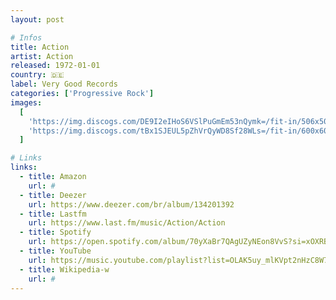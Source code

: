```yaml
---
layout: post

# Infos
title: Action
artist: Action
released: 1972-01-01
country: 🇩🇪
label: Very Good Records
categories: ['Progressive Rock']
images:
  [
    'https://img.discogs.com/DE9I2eIHoS6VSlPuGmEm53nQymk=/fit-in/506x506/filters:strip_icc():format(jpeg):mode_rgb():quality(90)/discogs-images/R-1848647-1247606937.jpeg.jpg',
    'https://img.discogs.com/tBx1SJEUL5pZhVrQyWD8Sf28WLs=/fit-in/600x607/filters:strip_icc():format(jpeg):mode_rgb():quality(90)/discogs-images/R-1848647-1574102231-2975.jpeg.jpg',
  ]

# Links
links:
  - title: Amazon
    url: #
  - title: Deezer
    url: https://www.deezer.com/br/album/134201392
  - title: Lastfm
    url: https://www.last.fm/music/Action/Action
  - title: Spotify
    url: https://open.spotify.com/album/70yXaBr7QAgUZyNEon8VvS?si=xOXRB-vnS82VDgqsvC651Q
  - title: YouTube
    url: https://music.youtube.com/playlist?list=OLAK5uy_mlKVpt2nHzC8W7ZRTD4ucRIBTElfmgF-c
  - title: Wikipedia-w
    url: #
---
```

